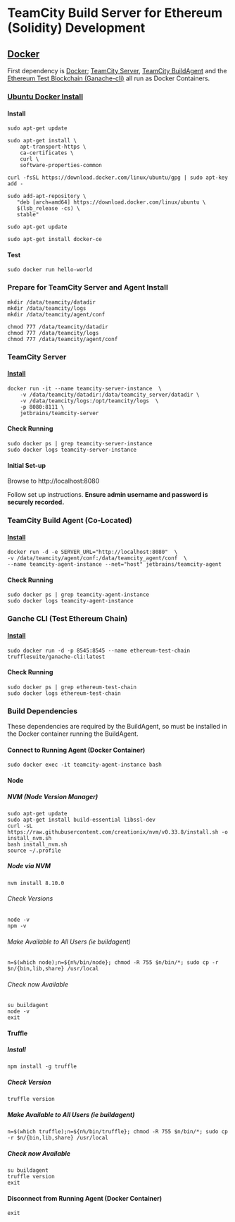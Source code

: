 # TeamCity Build Server for Ethereum (Solidity) Development

## [Docker](https://www.docker.com/)

First dependency is [Docker](https://www.docker.com/); [TeamCity Server](https://hub.docker.com/r/jetbrains/teamcity-server/), [TeamCity BuildAgent](https://hub.docker.com/r/jetbrains/teamcity-agent/) and the [Ethereum Test Blockchain (Ganache-cli)](https://github.com/trufflesuite/ganache-cli) all run as Docker Containers.

### [Ubuntu Docker Install](https://docs.docker.com/install/linux/docker-ce/ubuntu/#install-using-the-repository)

#### Install
 ```
sudo apt-get update
```

```
sudo apt-get install \
    apt-transport-https \
    ca-certificates \
    curl \
    software-properties-common
```

```
curl -fsSL https://download.docker.com/linux/ubuntu/gpg | sudo apt-key add -
```

```
sudo add-apt-repository \
   "deb [arch=amd64] https://download.docker.com/linux/ubuntu \
   $(lsb_release -cs) \
   stable"
```

```
sudo apt-get update
```

```
sudo apt-get install docker-ce
```

#### Test 
```
sudo docker run hello-world
```

### Prepare for TeamCity Server and Agent Install

```
mkdir /data/teamcity/datadir
mkdir /data/teamcity/logs
mkdir /data/teamcity/agent/conf

chmod 777 /data/teamcity/datadir
chmod 777 /data/teamcity/logs
chmod 777 /data/teamcity/agent/conf
```

### TeamCity Server

#### [Install](https://hub.docker.com/r/jetbrains/teamcity-server/)

```
docker run -it --name teamcity-server-instance  \
    -v /data/teamcity/datadir:/data/teamcity_server/datadir \
    -v /data/teamcity/logs:/opt/teamcity/logs  \
    -p 8080:8111 \
    jetbrains/teamcity-server
```

#### Check Running
```
sudo docker ps | grep teamcity-server-instance
sudo docker logs teamcity-server-instance
```

#### Initial Set-up
Browse to http://localhost:8080

Follow set up instructions. **Ensure admin username and password is securely recorded.**

### TeamCity Build Agent (Co-Located)

#### [Install](https://hub.docker.com/r/jetbrains/teamcity-agent/)
```
docker run -d -e SERVER_URL="http://localhost:8080"  \
-v /data/teamcity/agent/conf:/data/teamcity_agent/conf  \
--name teamcity-agent-instance --net="host" jetbrains/teamcity-agent
```

#### Check Running
```
sudo docker ps | grep teamcity-agent-instance
sudo docker logs teamcity-agent-instance
```

### Ganche CLI (Test Ethereum Chain)

#### [Install](https://github.com/trufflesuite/ganache-cli)
```
sudo docker run -d -p 8545:8545 --name ethereum-test-chain trufflesuite/ganache-cli:latest
```

#### Check Running
```
sudo docker ps | grep ethereum-test-chain
sudo docker logs ethereum-test-chain
```

### Build Dependencies
These dependencies are required by the BuildAgent, so must be installed in the Docker container running the BuildAgent.

#### Connect to Running Agent (Docker Container)
```
sudo docker exec -it teamcity-agent-instance bash
```

#### Node
##### NVM (Node Version Manager)
```
sudo apt-get update
sudo apt-get install build-essential libssl-dev
curl -sL https://raw.githubusercontent.com/creationix/nvm/v0.33.8/install.sh -o install_nvm.sh
bash install_nvm.sh
source ~/.profile
```
##### Node via NVM
```
nvm install 8.10.0
```
###### Check Versions
```
node -v
npm -v
```
###### Make Available to All Users (ie buildagent)
```
n=$(which node);n=${n%/bin/node}; chmod -R 755 $n/bin/*; sudo cp -r $n/{bin,lib,share} /usr/local
```

###### Check now Available
```
su buildagent
node -v
exit
```

#### Truffle
##### Install
```
npm install -g truffle
```
##### Check Version
```
truffle version
```
##### Make Available to All Users (ie buildagent)
```
n=$(which truffle);n=${n%/bin/truffle}; chmod -R 755 $n/bin/*; sudo cp -r $n/{bin,lib,share} /usr/local
```

##### Check now Available
```
su buildagent
truffle version
exit
```

#### Disconnect from Running Agent (Docker Container)
```
exit
```